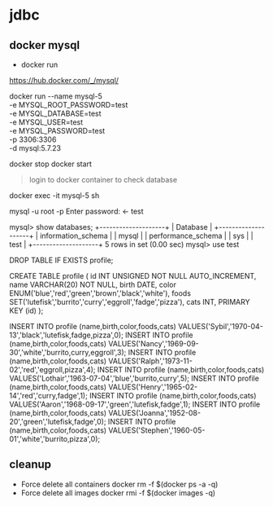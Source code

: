 # jdbc

## docker mysql

- docker run

https://hub.docker.com/_/mysql/

docker run --name mysql-5 \
-e MYSQL_ROOT_PASSWORD=test \
-e MYSQL_DATABASE=test \
-e MYSQL_USER=test \
-e MYSQL_PASSWORD=test \
-p 3306:3306 \
-d mysql:5.7.23

docker stop <containerId>
docker start <containerId>

> login to docker container to check database

docker exec -it mysql-5 sh

mysql -u root -p
Enter password: <- test

mysql> show databases;
+--------------------+
| Database           |
+--------------------+
| information_schema |
| mysql              |
| performance_schema |
| sys                |
| test               |
+--------------------+
5 rows in set (0.00 sec)
mysql> use test

DROP TABLE IF EXISTS profile;

CREATE TABLE profile
(
  id    INT UNSIGNED NOT NULL AUTO_INCREMENT,
  name  VARCHAR(20) NOT NULL,
  birth DATE,
  color ENUM('blue','red','green','brown','black','white'),
  foods SET('lutefisk','burrito','curry','eggroll','fadge','pizza'),
  cats INT,
  PRIMARY KEY (id)
);

INSERT INTO profile (name,birth,color,foods,cats) VALUES('Sybil','1970-04-13','black','lutefisk,fadge,pizza',0);
INSERT INTO profile (name,birth,color,foods,cats) VALUES('Nancy','1969-09-30','white','burrito,curry,eggroll',3);
INSERT INTO profile (name,birth,color,foods,cats) VALUES('Ralph','1973-11-02','red','eggroll,pizza',4);
INSERT INTO profile (name,birth,color,foods,cats) VALUES('Lothair','1963-07-04','blue','burrito,curry',5);
INSERT INTO profile (name,birth,color,foods,cats) VALUES('Henry','1965-02-14','red','curry,fadge',1);
INSERT INTO profile (name,birth,color,foods,cats) VALUES('Aaron','1968-09-17','green','lutefisk,fadge',1);
INSERT INTO profile (name,birth,color,foods,cats) VALUES('Joanna','1952-08-20','green','lutefisk,fadge',0);
INSERT INTO profile (name,birth,color,foods,cats) VALUES('Stephen','1960-05-01','white','burrito,pizza',0);

## cleanup

- Force delete all containers
docker rm -f $(docker ps -a -q)
- Force delete all images
docker rmi -f $(docker images -q)
